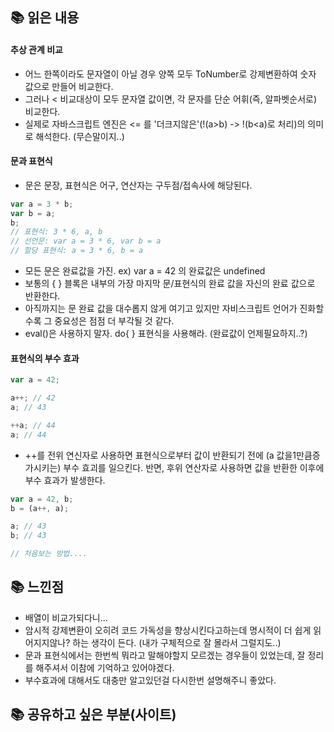 ## 📚 읽은 내용

#### 추상 관계 비교
- 어느 한쪽이라도 문자열이 아닐 경우 양쪽 모두 ToNumber로 강제변환하여 숫자 값으로 만들어 비교한다.
- 그러나 < 비교대상이 모두 문자열 값이면, 각 문자를 단순 어휘(즉, 알파벳순서로) 비교한다.
- 실제로 자바스크립트 엔진은 <= 를 '더크지않은'(!(a>b) -> !(b<a)로 처리)의 의미로 해석한다. (무슨말이지..)

#### 문과 표현식
- 문은 문장, 표현식은 어구, 연산자는 구두점/접속사에 해당된다.
```javascript
var a = 3 * b;
var b = a;
b;
// 표현식: 3 * 6, a, b
// 선언문: var a = 3 * 6, var b = a
// 할당 표현식: a = 3 * 6, b = a
```
- 모든 문은 완료값을 가진. ex) var a = 42 의 완료값은 undefined
- 보통의 { } 블록은 내부의 가장 마지막 문/표현식의 완료 값을 자신의 완료 값으로 반환한다.
- 아직까지는 문 완료 값을 대수롭지 않게 여기고 있지만 자비스크립트 언어가 진화할수록 그 중요성은 점점 더 부각될 것 같다.
- eval()은 사용하지 말자. do{ } 표현식을 사용해라. (완료값이 언제필요하지..?)

#### 표현식의 부수 효과
```javascript
var a = 42;

a++; // 42 
a; // 43

++a; // 44 
a; // 44
```
- ++를 전위 연신자로 사용하면 표현식으로부터 값이 반환되기 전에 (a 값을1만큼증가시키는) 부수 효괴를 일으킨다. 반면, 후위 연산자로 사용하면 값을 반환한 이후에 부수 효과가 발생한다.
```javascript
var a = 42, b; 
b = (a++, a);

a; // 43
b; // 43

// 처음보는 방법....
```
## 📚 느낀점
- 배열이 비교가되다니...
- 암시적 강제변환이 오히려 코드 가독성을 향상시킨다고하는데 명시적이 더 쉽게 읽어지지않나? 하는 생각이 든다. (내가 구체적으로 잘 몰라서 그럴지도..)
- 문과 표현식에서는 한번씩 뭐라고 말해야할지 모르겠는 경우들이 있었는데, 잘 정리를 해주셔서 이참에 기억하고 있어야겠다.
- 부수효과에 대해서도 대충만 알고있던걸 다시한번 설명해주니 좋았다.

## 📚 공유하고 싶은 부분(사이트)
